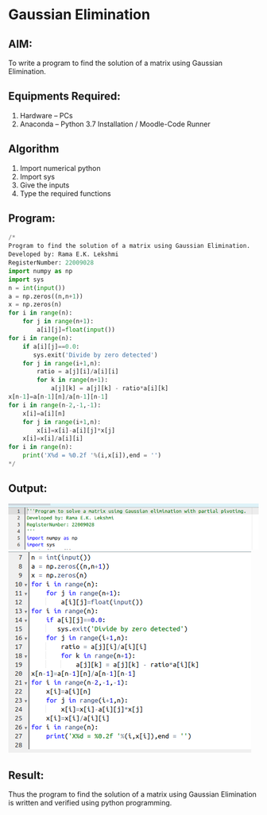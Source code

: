 # Gaussian Elimination

## AIM:
To write a program to find the solution of a matrix using Gaussian Elimination.

## Equipments Required:
1. Hardware – PCs
2. Anaconda – Python 3.7 Installation / Moodle-Code Runner

## Algorithm
1. Import numerical python
2. Import sys 
3. Give the inputs
4. Type the required functions

## Program:
```python
/*
Program to find the solution of a matrix using Gaussian Elimination.
Developed by: Rama E.K. Lekshmi
RegisterNumber: 22009028
import numpy as np
import sys
n = int(input())
a = np.zeros((n,n+1))
x = np.zeros(n)
for i in range(n):
    for j in range(n+1):
        a[i][j]=float(input())
for i in range(n):
    if a[i][j]==0.0:
       sys.exit('Divide by zero detected')
    for j in range(i+1,n):
        ratio = a[j][i]/a[i][i]
        for k in range(n+1):
            a[j][k] = a[j][k] - ratio*a[i][k]
x[n-1]=a[n-1][n]/a[n-1][n-1]
for i in range(n-2,-1,-1):
    x[i]=a[i][n]
    for j in range(i+1,n):
        x[i]=x[i]-a[i][j]*x[j]
    x[i]=x[i]/a[i][i]
for i in range(n):
    print('X%d = %0.2f '%(i,x[i]),end = '')
*/
```

## Output:

![](ga2.png)
![](ga1.png)



## Result:
Thus the program to find the solution of a matrix using Gaussian Elimination is written and verified using python programming.

